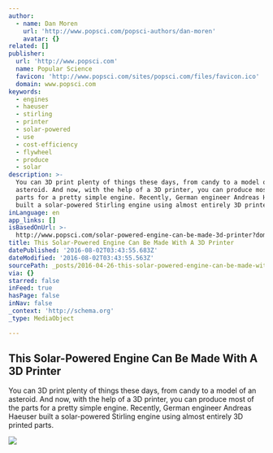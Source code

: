 ```yaml
---
author:
  - name: Dan Moren
    url: 'http://www.popsci.com/popsci-authors/dan-moren'
    avatar: {}
related: []
publisher:
  url: 'http://www.popsci.com'
  name: Popular Science
  favicon: 'http://www.popsci.com/sites/popsci.com/files/favicon.ico'
  domain: www.popsci.com
keywords:
  - engines
  - haeuser
  - stirling
  - printer
  - solar-powered
  - use
  - cost-efficiency
  - flywheel
  - produce
  - solar
description: >-
  You can 3D print plenty of things these days, from candy to a model of an
  asteroid. And now, with the help of a 3D printer, you can produce most of the
  parts for a pretty simple engine. Recently, German engineer Andreas Haeuser
  built a solar-powered Stirling engine using almost entirely 3D printed parts.
inLanguage: en
app_links: []
isBasedOnUrl: >-
  http://www.popsci.com/solar-powered-engine-can-be-made-3d-printer?dom=fb&src=SOC
title: This Solar-Powered Engine Can Be Made With A 3D Printer
datePublished: '2016-08-02T03:43:55.683Z'
dateModified: '2016-08-02T03:43:55.563Z'
sourcePath: _posts/2016-04-26-this-solar-powered-engine-can-be-made-with-a-3d-printer.md
via: {}
starred: false
inFeed: true
hasPage: false
inNav: false
_context: 'http://schema.org'
_type: MediaObject

---
```

<article style=""><h1>This Solar-Powered Engine Can Be Made With A 3D Printer</h1><p>You can 3D print plenty of things these days, from candy to a model of an asteroid. And now, with the help of a 3D printer, you can produce most of the parts for a pretty simple engine. Recently, German engineer Andreas Haeuser built a solar-powered Stirling engine using almost entirely 3D printed parts.</p><img src="http://www.popsci.com/sites/popsci.com/files/images/2015/04/3d-engine.jpg" /></article>